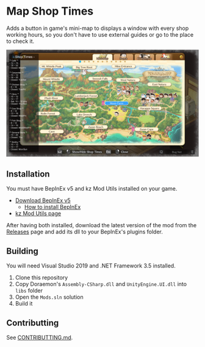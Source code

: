 # Map Shop Times

Adds a button in game's mini-map to displays a window with every shop working hours, so you don't have to use external guides or go to the place to check it.

![Mod UI](../docs/modImages/ShopTimesMod.gif)

## Installation
You must have BepInEx v5 and kz Mod Utils installed on your game.
- [Download BepInEx v5](https://github.com/BepInEx/BepInEx/releases)
	- [How to install BepInEx](https://docs.bepinex.dev/articles/user_guide/installation/index.html)
- [kz Mod Utils page](../kzModUtils/)

After having both installed, download the latest version of the mod from the [Releases](https://github.com/guilherme-gm/KirieZ_DoraemonSoSMods/releases?q=Map+Shop+Timest&expanded=true) page and add its dll to your BepInEx's plugins folder.


## Building
You will need Visual Studio 2019 and .NET Framework 3.5 installed.

1. Clone this repository
2. Copy Doraemon's `Assembly-CSharp.dll` and `UnityEngine.UI.dll` into `libs` folder
3. Open the `Mods.sln` solution
4. Build it


## Contributting
See [CONTRIBUTTING.md](../CONTRIBUTTING.md).
